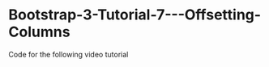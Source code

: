 Bootstrap-3-Tutorial-7---Offsetting-Columns
===========================================

Code for the following video tutorial 
